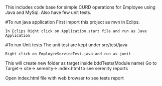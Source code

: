 This includes code base for simple CURD operations for Employee using Java and MySql. Also have few unit tests.

#To run java application
First import this project as mvn in Eclips.

	In Eclips Right click on Application.start file and run as Java Application

#To run Unit tests
The unit test are kept under src/test/java

	Right click on EmployeeServiceTest.java and run as junit

This will create new folder as target inside bddTests(Module name)
Go to Target-> site-> serenity-> index.html to see serenity reports

Open index.html file with web browser to see tests report